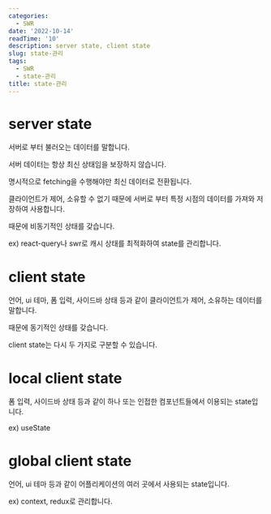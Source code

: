 ```yaml
---
categories:
  - SWR
date: '2022-10-14'
readTime: '10'
description: server state, client state
slug: state-관리
tags:
  - SWR
  - state-관리
title: state-관리
---
```


# server state

서버로 부터 불러오는 데이터를 말합니다.

서버 데이터는 항상 최신 상태임을 보장하지 않습니다.

명시적으로 fetching을 수행해야만 최신 데이터로 전환됩니다.

클라이언트가 제어, 소유할 수 없기 때문에 서버로 부터 특정 시점의 데이터를 가져와 저장하여 사용합니다.

때문에 비동기적인 상태를 갖습니다.

ex) react-query나 swr로 캐시 상태를 최적화하여 state를 관리합니다.

# client state

언어, ui 테마, 폼 입력, 사이드바 상태 등과 같이 클라이언트가 제어, 소유하는 데이터를 말합니다.

때문에 동기적인 상태를 갖습니다.

client state는 다시 두 가지로 구분할 수 있습니다.

# local client state

폼 입력, 사이드바 상태 등과 같이 하나 또는 인접한 컴포넌트들에서 이용되는 state입니다.

ex) useState

# global client state

언어, ui 테마 등과 같이 어플리케이션의 여러 곳에서 사용되는 state입니다.

ex) context, redux로 관리합니다.
